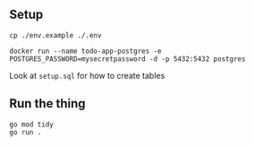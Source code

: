 ## Setup
```
cp ./env.example ./.env
```
```
docker run --name todo-app-postgres -e POSTGRES_PASSWORD=mysecretpassword -d -p 5432:5432 postgres
```
Look at `setup.sql` for how to create tables

## Run the thing

```
go mod tidy
go run .
```
